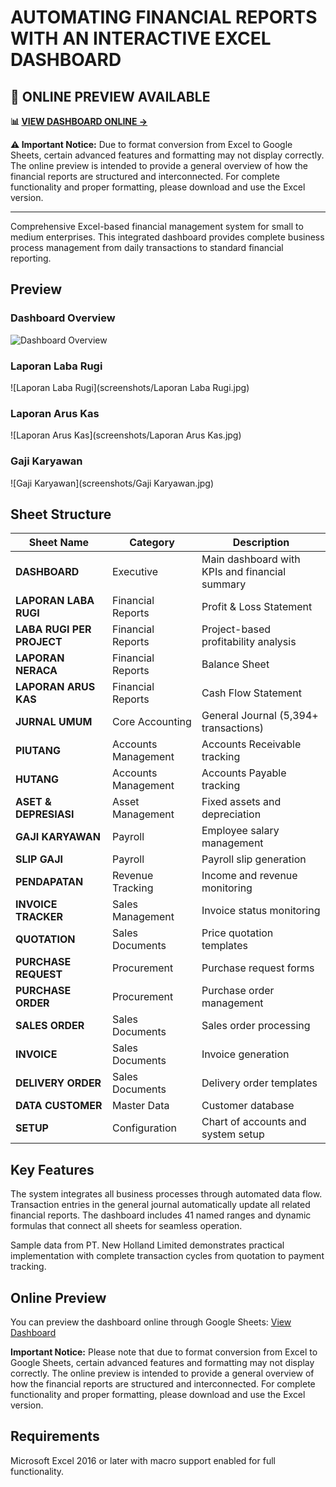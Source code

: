 # AUTOMATING FINANCIAL REPORTS WITH AN INTERACTIVE EXCEL DASHBOARD

## 🌟 **ONLINE PREVIEW AVAILABLE**

**📊 [VIEW DASHBOARD ONLINE →](https://docs.google.com/spreadsheets/d/1XGTD4-ybvGWVBqdf4gkOLMF7tUpYX6aG/edit?usp=sharing&ouid=104599778548758169468&rtpof=true&sd=true)**

**⚠️ Important Notice:** Due to format conversion from Excel to Google Sheets, certain advanced features and formatting may not display correctly. The online preview is intended to provide a general overview of how the financial reports are structured and interconnected. For complete functionality and proper formatting, please download and use the Excel version.

---

Comprehensive Excel-based financial management system for small to medium enterprises. This integrated dashboard provides complete business process management from daily transactions to standard financial reporting.

## Preview

### Dashboard Overview
![Dashboard Overview](screenshots/dashboard-overview.png)

### Laporan Laba Rugi
![Laporan Laba Rugi](screenshots/Laporan Laba Rugi.jpg)

### Laporan Arus Kas
![Laporan Arus Kas](screenshots/Laporan Arus Kas.jpg)

### Gaji Karyawan
![Gaji Karyawan](screenshots/Gaji Karyawan.jpg)

## Sheet Structure

| Sheet Name | Category | Description |
|------------|----------|-------------|
| **DASHBOARD** | Executive | Main dashboard with KPIs and financial summary |
| **LAPORAN LABA RUGI** | Financial Reports | Profit & Loss Statement |
| **LABA RUGI PER PROJECT** | Financial Reports | Project-based profitability analysis |
| **LAPORAN NERACA** | Financial Reports | Balance Sheet |
| **LAPORAN ARUS KAS** | Financial Reports | Cash Flow Statement |
| **JURNAL UMUM** | Core Accounting | General Journal (5,394+ transactions) |
| **PIUTANG** | Accounts Management | Accounts Receivable tracking |
| **HUTANG** | Accounts Management | Accounts Payable tracking |
| **ASET & DEPRESIASI** | Asset Management | Fixed assets and depreciation |
| **GAJI KARYAWAN** | Payroll | Employee salary management |
| **SLIP GAJI** | Payroll | Payroll slip generation |
| **PENDAPATAN** | Revenue Tracking | Income and revenue monitoring |
| **INVOICE TRACKER** | Sales Management | Invoice status monitoring |
| **QUOTATION** | Sales Documents | Price quotation templates |
| **PURCHASE REQUEST** | Procurement | Purchase request forms |
| **PURCHASE ORDER** | Procurement | Purchase order management |
| **SALES ORDER** | Sales Documents | Sales order processing |
| **INVOICE** | Sales Documents | Invoice generation |
| **DELIVERY ORDER** | Sales Documents | Delivery order templates |
| **DATA CUSTOMER** | Master Data | Customer database |
| **SETUP** | Configuration | Chart of accounts and system setup |

## Key Features

The system integrates all business processes through automated data flow. Transaction entries in the general journal automatically update all related financial reports. The dashboard includes 41 named ranges and dynamic formulas that connect all sheets for seamless operation.

Sample data from PT. New Holland Limited demonstrates practical implementation with complete transaction cycles from quotation to payment tracking.

## Online Preview

You can preview the dashboard online through Google Sheets: [View Dashboard](https://docs.google.com/spreadsheets/d/1XGTD4-ybvGWVBqdf4gkOLMF7tUpYX6aG/edit?usp=sharing&ouid=104599778548758169468&rtpof=true&sd=true)

**Important Notice:** Please note that due to format conversion from Excel to Google Sheets, certain advanced features and formatting may not display correctly. The online preview is intended to provide a general overview of how the financial reports are structured and interconnected. For complete functionality and proper formatting, please download and use the Excel version.

## Requirements

Microsoft Excel 2016 or later with macro support enabled for full functionality.
